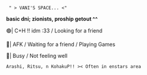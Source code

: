      " > VANI'S SPACE... <"
  
**basic dni; zionists, proship getout ^^**

🟢| C+H !! idm :33 / Looking for a friend

🌙| AFK / Waiting for a friend / Playing Games

🔴| Busy / Not feeling well

    Arashi, Ritsu, n KohakuP!! >< Often in enstars area


